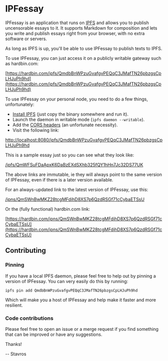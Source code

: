 IPFessay
========

IPFessay is an application that runs on [IPFS](https://ipfs.io/) and allows you
to publish uncensorable essays to it. It supports Markdown for composition and
lets you write and publish essays right from your browser, with no extra
software or servers.

As long as IPFS is up, you'll be able to use IPFessay to publish texts to IPFS.

To use IPFessay, you can just access it on a publicly writable gateway such as
hardbin.com:

[https://hardbin.com/ipfs/QmdbBnWPzuGvafgvPEQqC3JMafTN26pbzgsCpLHJuPh9hd](https://hardbin.com/ipfs/QmdbBnWPzuGvafgvPEQqC3JMafTN26pbzgsCpLHJuPh9hd)

To use IPFessay on your personal node, you need to do a few things, unfortunately:

* [Install IPFS](https://ipfs.io/docs/install/) (just copy the binary somewhere
  and run it).
* Launch the daemon in writable mode (`ipfs daemon --writable`).
* Add the [CORS headers](https://github.com/ipfs/js-ipfs-api#cors) (an
  unfortunate necessity).
* Visit the following link:

[http://localhost:8080/ipfs/QmdbBnWPzuGvafgvPEQqC3JMafTN26pbzgsCpLHJuPh9hd](http://localhost:8080/ipfs/QmdbBnWPzuGvafgvPEQqC3JMafTN26pbzgsCpLHJuPh9hd)

This is a sample essay just so you can see what they look like:

[/ipfs/QmWFSuFDaApxK6DaBzEXdSXhb325fQY1hHn7Jc32DS77UK](https://ipfs.io/ipfs/QmWFSuFDaApxK6DaBzEXdSXhb325fQY1hHn7Jc32DS77UK)

The above links are immutable, ie they will always point to the same version of
IPFessay, even if there is a later version available.

For an always-updated link to the latest version of IPFessay, use this:

[/ipns/QmSWnBwMKZ28tcgMFdihD8XS7p6QzdRSGf71cCybaETSsU](/ipns/QmSWnBwMKZ28tcgMFdihD8XS7p6QzdRSGf71cCybaETSsU)

Or the (fully functional) hardbin.com link:

[https://hardbin.com/ipns/QmSWnBwMKZ28tcgMFdihD8XS7p6QzdRSGf71cCybaETSsU](https://hardbin.com/ipns/QmSWnBwMKZ28tcgMFdihD8XS7p6QzdRSGf71cCybaETSsU)


Contributing
------------

### Pinning

If you have a local IPFS daemon, please feel free to help out by pinning
a version of IPFessay. You can very easily do this by running:

~~~
ipfs pin add QmdbBnWPzuGvafgvPEQqC3JMafTN26pbzgsCpLHJuPh9hd
~~~

Which will make you a host of IPFessay and help make it faster and more
resilient.


### Code contributions

Please feel free to open an issue or a merge request if you find something that
can be improved or have any suggestions.

Thanks!

-- Stavros

